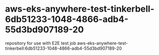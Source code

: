 # aws-eks-anywhere-test-tinkerbell-6db51233-1048-4866-adb4-55d3bd907189-20
repository for use with E2E test job aws-eks-anywhere-test-tinkerbell:6db51233-1048-4866-adb4-55d3bd907189-20
